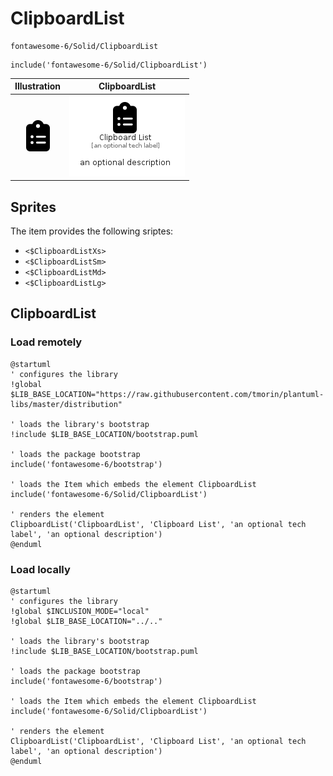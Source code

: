 # ClipboardList


```text
fontawesome-6/Solid/ClipboardList
```

```text
include('fontawesome-6/Solid/ClipboardList')
```



| Illustration | ClipboardList |
| :---: | :---: |
| ![illustration for Illustration](../../fontawesome-6/Solid/ClipboardList.png) | ![illustration for ClipboardList](../../fontawesome-6/Solid/ClipboardList.Local.png) |



## Sprites
The item provides the following sriptes:

- `<$ClipboardListXs>`
- `<$ClipboardListSm>`
- `<$ClipboardListMd>`
- `<$ClipboardListLg>`





## ClipboardList

### Load remotely
```plantuml
@startuml
' configures the library
!global $LIB_BASE_LOCATION="https://raw.githubusercontent.com/tmorin/plantuml-libs/master/distribution"

' loads the library's bootstrap
!include $LIB_BASE_LOCATION/bootstrap.puml

' loads the package bootstrap
include('fontawesome-6/bootstrap')

' loads the Item which embeds the element ClipboardList
include('fontawesome-6/Solid/ClipboardList')

' renders the element
ClipboardList('ClipboardList', 'Clipboard List', 'an optional tech label', 'an optional description')
@enduml
```

### Load locally
```plantuml
@startuml
' configures the library
!global $INCLUSION_MODE="local"
!global $LIB_BASE_LOCATION="../.."

' loads the library's bootstrap
!include $LIB_BASE_LOCATION/bootstrap.puml

' loads the package bootstrap
include('fontawesome-6/bootstrap')

' loads the Item which embeds the element ClipboardList
include('fontawesome-6/Solid/ClipboardList')

' renders the element
ClipboardList('ClipboardList', 'Clipboard List', 'an optional tech label', 'an optional description')
@enduml
```

